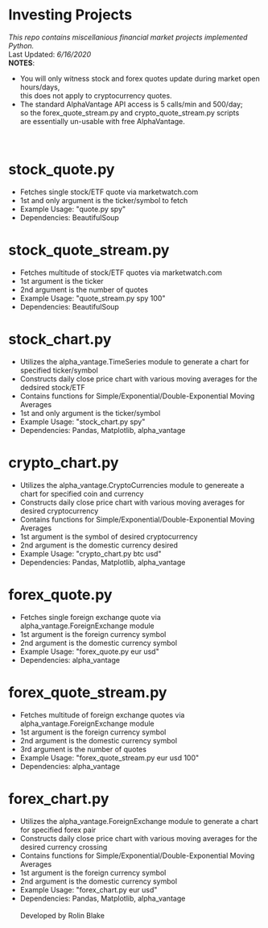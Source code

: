 # Investing Projects
<i>This repo contains miscellanious financial market projects implemented Python.</i><br />
Last Updated: <i>6/16/2020</i><br />
<b>NOTES</b>:<ul>
<li>You will only witness stock and forex quotes update during market open hours/days,<br />
this does not apply to cryptocurrency quotes.</li>
<li>The standard AlphaVantage API access is 5 calls/min and 500/day;<br/>
	so the forex_quote_stream.py and crypto_quote_stream.py scripts<br /> 
	are essentially un-usable with free AlphaVantage.</li></ul>
<br />

# stock_quote.py
<ul>
<li>Fetches single stock/ETF quote via marketwatch.com</li>
<li>1st and only argument is the ticker/symbol to fetch</li>
<li>Example Usage: "quote.py spy"</li>
<li>Dependencies: BeautifulSoup</li></ul>

# stock_quote_stream.py
<ul>
<li>Fetches multitude of stock/ETF quotes via marketwatch.com</li>
<li>1st argument is the ticker</li>
<li>2nd argument is the number of quotes</li>
<li>Example Usage: "quote_stream.py spy 100"</li>
<li>Dependencies: BeautifulSoup</li></ul>

# stock_chart.py
<ul>
<li>Utilizes the alpha_vantage.TimeSeries module to generate a chart for specified ticker/symbol</li>
<li>Constructs daily close price chart with various moving averages for the dedsired stock/ETF</li>
<li>Contains functions for Simple/Exponential/Double-Exponential Moving Averages</li>
<li>1st and only argument is the ticker/symbol</li>
<li>Example Usage: "stock_chart.py spy"</li>
<li>Dependencies: Pandas, Matplotlib, alpha_vantage</li></ul>

# crypto_chart.py
<ul>
<li>Utilizes the alpha_vantage.CryptoCurrencies module to genereate a chart for specified coin and currency</li>
<li>Constructs daily close price chart with various moving averages for desired cryptocurrency</li>
<li>Contains functions for Simple/Exponential/Double-Exponential Moving Averages</li>
<li>1st argument is the symbol of desired cryptocurrency</li>
<li>2nd argument is the domestic currency desired</li>
<li>Example Usage: "crypto_chart.py btc usd"</li>
<li>Dependencies: Pandas, Matplotlib, alpha_vantage</li></ul>

# forex_quote.py
<ul>
<li>Fetches single foreign exchange quote via alpha_vantage.ForeignExchange module</li>
<li>1st argument is the foreign currency symbol</li>
<li>2nd argument is the domestic currency symbol</li>
<li>Example Usage: "forex_quote.py eur usd"</li>
<li>Dependencies: alpha_vantage</li></ul>

# forex_quote_stream.py
<ul>
<li>Fetches multitude of foreign exchange quotes via alpha_vantage.ForeignExchange module</li>
<li>1st argument is the foreign currency symbol</li>
<li>2nd argument is the domestic currency symbol</li>
<li>3rd argument is the number of quotes</li>
<li>Example Usage: "forex_quote_stream.py eur usd 100"</li>
<li>Dependencies: alpha_vantage</li></ul>

# forex_chart.py
<ul>
<li>Utilizes the alpha_vantage.ForeignExchange module to generate a chart for specified forex pair</li>
<li>Constructs daily close price chart with various moving averages for the desired currency crossing</li>
<li>Contains functions for Simple/Exponential/Double-Exponential Moving Averages</li>
<li>1st argument is the foreign currency symbol</li>
<li>2nd argument is the domestic currency symbol</li>
<li>Example Usage: "forex_chart.py eur usd"</li>
<li>Dependencies: Pandas, Matplotlib, alpha_vantage</li>
<br />
Developed by Rolin Blake  


